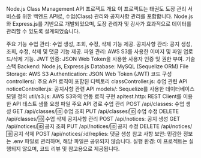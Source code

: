 Node.js Class Management API
프로젝트 개요
이 프로젝트는 태권도 도장 관리 서비스를 위한 백엔드 API로, 수업(Class) 관리와 공지사항 관리를 포함합니다. Node.js와 Express.js를 기반으로 개발되었으며, 도장 관리자 및 강사가 효과적으로 데이터를 관리할 수 있도록 설계되었습니다.

주요 기능
수업 관리: 수업 생성, 조회, 수정, 삭제 기능 제공.
공지사항 관리: 공지 생성, 조회, 수정, 삭제 및 댓글 기능 제공.
파일 관리: AWS S3를 사용한 이미지 및 파일 업로드/삭제 기능.
JWT 인증: JSON Web Token을 사용한 사용자 인증 및 권한 부여.
기술 스택
Backend: Node.js, Express.js
Database: MySQL (Sequelize ORM)
File Storage: AWS S3
Authentication: JSON Web Token (JWT)
코드 구성
controllers/: 주요 API 로직이 포함된 디렉토리
classController.js: 수업 관련 API
noticeController.js: 공지사항 관련 API
models/: Sequelize를 사용한 데이터베이스 모델 정의
util/s3.js: AWS S3와의 연동 로직 구현
apitest.http: REST Client를 이용한 API 테스트 샘플 요청 파일
주요 API 경로
수업 관리
POST /api/classes: 수업 생성
GET /api/classes/:id: 수업 조회
PUT /api/classes/:id: 수업 수정
DELETE /api/classes/:id: 수업 삭제
공지사항 관리
POST /api/notices: 공지 생성
GET /api/notices/:id: 공지 조회
PUT /api/notices/:id: 공지 수정
DELETE /api/notices/:id: 공지 삭제
POST /api/notices/:id/replies: 댓글 생성
참고 사항
보안: 민감한 정보는 .env 파일로 관리하며, 해당 파일은 공유되지 않습니다.
실행 환경: 이 프로젝트는 실행되지 않으며, 코드 리뷰 및 참고용으로 제공됩니다.
